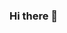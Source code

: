 ### Hi there 👋

<!--
**Sayoojkoroth/Sayoojkoroth** is a ✨ _special_ ✨ repository because its `README.md` (this file) appears on your GitHub profile.

### Hey 👋🏽, I'm [Sayooj Koroth!]()

<br/>


<a href="">
<img align="left" alt="Sayooj's Twitter | Twitter" width="22px" src="https://cdn.jsdelivr.net/npm/simple-icons@v3/icons/twitter.svg" />
</a>
<a href="">
<img align="left" alt="Sayooj's LinkdeIN" width="22px" src="https://cdn.jsdelivr.net/npm/simple-icons@v3/icons/linkedin.svg" />
</a>
<a href="">
<img align="left" alt="Sayooj's Telegram" width="22px" src="https://cdn.jsdelivr.net/npm/simple-icons@v3/icons/telegram.svg" />
</a>
<a href="">
<img align="left" alt="Sayooj's Instagram" width="22px" src="https://cdn.jsdelivr.net/npm/simple-icons@v3/icons/instagram.svg" />
</a>


<br />

Hi, I'm Sayooj Koroth, a Computer science student 🚀 from Kerala, India.

<img align="right" alt="GIF" src="https://media.giphy.com/media/836HiJc7pgzy8iNXCn/giphy.gif" />

**Talking about Personal Stuffs:**

- 👨🏽‍💻 I’m currently partcipating in as much  as I can
- 🌱 I’m currently learning Python and Flask
- 💬 Ask me about anything, I am happy to help
- ⚡️ Fun-Fact: I started writing blogs, by publishing them on my own website in 2020
- 📫 How to reach me: sayoojkoroths79@gmail.com
- 📝[Resume]()

**Languages and Tools:**


<code><img height="20" src="https://raw.githubusercontent.com/github/explore/80688e429a7d4ef2fca1e82350fe8e3517d3494d/topics/cpp/cpp.png"></code>
<code><img height="20" src="https://raw.githubusercontent.com/github/explore/80688e429a7d4ef2fca1e82350fe8e3517d3494d/topics/python/python.png"></code>
<code><img height="20" src="https://raw.githubusercontent.com/github/explore/80688e429a7d4ef2fca1e82350fe8e3517d3494d/topics/mysql/mysql.png"></code>
<code><img height="20" src="https://raw.githubusercontent.com/github/explore/80688e429a7d4ef2fca1e82350fe8e3517d3494d/topics/git/git.png"></code>
<code><img height="20" src="https://raw.githubusercontent.com/github/explore/80688e429a7d4ef2fca1e82350fe8e3517d3494d/topics/terminal/terminal.png"></code>

![Sayooj's github stats](https://github-readme-stats.vercel.app/api?username=Sayoojkoroth&show_icons=true&hide_border=true)
